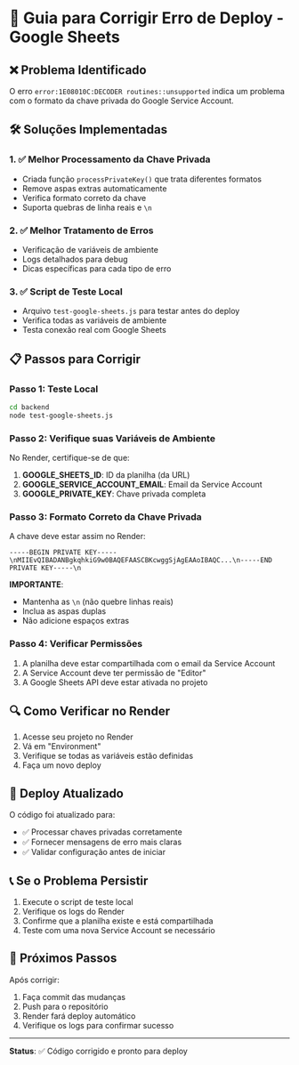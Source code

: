 # 🔧 Guia para Corrigir Erro de Deploy - Google Sheets

## ❌ Problema Identificado
O erro `error:1E08010C:DECODER routines::unsupported` indica um problema com o formato da chave privada do Google Service Account.

## 🛠️ Soluções Implementadas

### 1. ✅ Melhor Processamento da Chave Privada
- Criada função `processPrivateKey()` que trata diferentes formatos
- Remove aspas extras automaticamente
- Verifica formato correto da chave
- Suporta quebras de linha reais e `\n`

### 2. ✅ Melhor Tratamento de Erros
- Verificação de variáveis de ambiente
- Logs detalhados para debug
- Dicas específicas para cada tipo de erro

### 3. ✅ Script de Teste Local
- Arquivo `test-google-sheets.js` para testar antes do deploy
- Verifica todas as variáveis de ambiente
- Testa conexão real com Google Sheets

## 📋 Passos para Corrigir

### Passo 1: Teste Local
```bash
cd backend
node test-google-sheets.js
```

### Passo 2: Verifique suas Variáveis de Ambiente
No Render, certifique-se de que:

1. **GOOGLE_SHEETS_ID**: ID da planilha (da URL)
2. **GOOGLE_SERVICE_ACCOUNT_EMAIL**: Email da Service Account
3. **GOOGLE_PRIVATE_KEY**: Chave privada completa

### Passo 3: Formato Correto da Chave Privada
A chave deve estar assim no Render:
```
-----BEGIN PRIVATE KEY-----\nMIIEvQIBADANBgkqhkiG9w0BAQEFAASCBKcwggSjAgEAAoIBAQC...\n-----END PRIVATE KEY-----\n
```

**IMPORTANTE**: 
- Mantenha as `\n` (não quebre linhas reais)
- Inclua as aspas duplas
- Não adicione espaços extras

### Passo 4: Verificar Permissões
1. A planilha deve estar compartilhada com o email da Service Account
2. A Service Account deve ter permissão de "Editor"
3. A Google Sheets API deve estar ativada no projeto

## 🔍 Como Verificar no Render

1. Acesse seu projeto no Render
2. Vá em "Environment"
3. Verifique se todas as variáveis estão definidas
4. Faça um novo deploy

## 🚀 Deploy Atualizado

O código foi atualizado para:
- ✅ Processar chaves privadas corretamente
- ✅ Fornecer mensagens de erro mais claras
- ✅ Validar configuração antes de iniciar

## 📞 Se o Problema Persistir

1. Execute o script de teste local
2. Verifique os logs do Render
3. Confirme que a planilha existe e está compartilhada
4. Teste com uma nova Service Account se necessário

## 🎯 Próximos Passos

Após corrigir:
1. Faça commit das mudanças
2. Push para o repositório
3. Render fará deploy automático
4. Verifique os logs para confirmar sucesso

---
**Status**: ✅ Código corrigido e pronto para deploy 